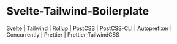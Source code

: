 # Svelte-Tailwind-Boilerplate
Svelte | Tailwind | Rollup | PostCSS | PostCSS-CLI | Autoprefixer | Concurrently | Prettier | Prettier-TailwindCSS
